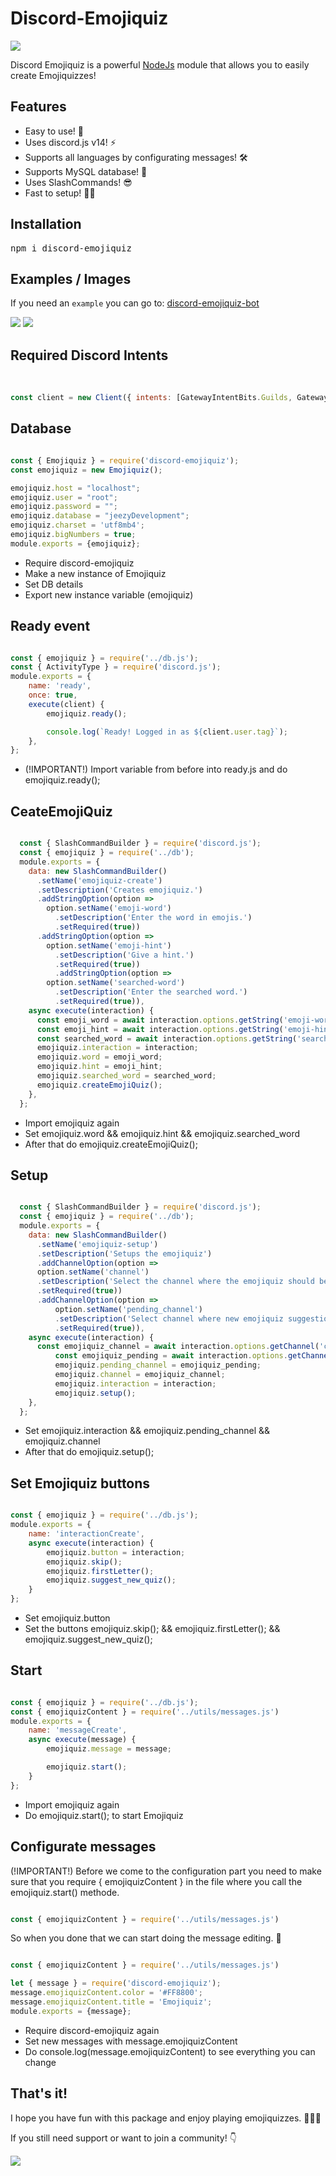 ﻿# Discord-Emojiquiz
<p>
  <a href="https://discord.gg/ybvMTNHcnq">
<img src="https://camo.githubusercontent.com/e59dea1d9d0632f966c15a10dd746907a3ff03d27b0f074b37d450776290f2ac/68747470733a2f2f696d672e736869656c64732e696f2f62616467652f436861742d436c69636b253230686572652d3732383964393f7374796c653d666f722d7468652d6261646765266c6f676f3d646973636f7264">
</img>
</a>
<br>
<p>Discord Emojiquiz is a powerful <a href="https://nodejs.org/en/">NodeJs</a> module that allows you to easily create Emojiquizzes!</p>
<h2>Features</h2>
<ul>
<li>Easy to use! 🥳</li>
<li>Uses discord.js v14! ⚡</li>
<li>Supports all languages by configurating messages! 🛠</li>
<li>Supports MySQL database! 🔐</li>
<li>Uses SlashCommands! 😎</li>
<li>Fast to setup! 👨‍💻</li>
</ul>
<h2>Installation</h2>
<pre>npm i discord-emojiquiz</pre>
<h2>Examples / Images </h2>
<p>If you need an <code>example</code> you can go to: <a href="https://github.com/JeezyDev/discord-emojiquiz-bot">discord-emojiquiz-bot</a></p>
<img src="https://user-images.githubusercontent.com/88632169/182975493-44e56018-e0e5-4031-baf3-bf31689e6db3.png">
<img src="https://user-images.githubusercontent.com/88632169/182975535-2d3dec2e-d621-43d3-93ec-a4662d70e192.png">

<h2>Required Discord Intents</h2>
<br>

```javascript
const client = new Client({ intents: [GatewayIntentBits.Guilds, GatewayIntentBits.MessageContent, GatewayIntentBits.GuildMessages, GatewayIntentBits.GuildMessageReactions] });
```

<h2>Database</h2> 

 ```javascript

const { Emojiquiz } = require('discord-emojiquiz');
const emojiquiz = new Emojiquiz();

emojiquiz.host = "localhost";
emojiquiz.user = "root";
emojiquiz.password = "";
emojiquiz.database = "jeezyDevelopment";
emojiquiz.charset = 'utf8mb4';
emojiquiz.bigNumbers = true;
module.exports = {emojiquiz};

```

<ul>
  <li>Require discord-emojiquiz</li>
  <li>Make a new instance of Emojiquiz</li>
  <li>Set DB details</li>
  <li>Export new instance variable (emojiquiz)</li>
</ul>

<h2>Ready event</h2>

```javascript

const { emojiquiz } = require('../db.js');
const { ActivityType } = require('discord.js');
module.exports = {
	name: 'ready',
	once: true,
	execute(client) {
		emojiquiz.ready();

		console.log(`Ready! Logged in as ${client.user.tag}`);
	},
};

```

<ul>
  <li>(!IMPORTANT!) Import variable from before into ready.js and do emojiquiz.ready();</li>
</ul>

<h2>CeateEmojiQuiz</h2>

```javascript

  const { SlashCommandBuilder } = require('discord.js');
  const { emojiquiz } = require('../db');
  module.exports = {
    data: new SlashCommandBuilder()
      .setName('emojiquiz-create')
      .setDescription('Creates emojiquiz.')
      .addStringOption(option =>
        option.setName('emoji-word')
          .setDescription('Enter the word in emojis.')
          .setRequired(true))
      .addStringOption(option =>
        option.setName('emoji-hint')
          .setDescription('Give a hint.')
          .setRequired(true))
          .addStringOption(option =>
        option.setName('searched-word')
          .setDescription('Enter the searched word.')
          .setRequired(true)),
    async execute(interaction) {
      const emoji_word = await interaction.options.getString('emoji-word');
      const emoji_hint = await interaction.options.getString('emoji-hint');
      const searched_word = await interaction.options.getString('searched-word');
      emojiquiz.interaction = interaction;
      emojiquiz.word = emoji_word;
      emojiquiz.hint = emoji_hint;
      emojiquiz.searched_word = searched_word;
      emojiquiz.createEmojiQuiz();
    },
  };

```

<ul>
  <li>Import emojiquiz again</li>
  <li>Set emojiquiz.word && emojiquiz.hint && emojiquiz.searched_word</li>
  <li>After that do emojiquiz.createEmojiQuiz();
</ul>

<h2>Setup</h2>

```javascript

  const { SlashCommandBuilder } = require('discord.js');
  const { emojiquiz } = require('../db');
  module.exports = {
    data: new SlashCommandBuilder()
      .setName('emojiquiz-setup')
      .setDescription('Setups the emojiquiz')
      .addChannelOption(option =>
      option.setName('channel')
      .setDescription('Select the channel where the emojiquiz should be sent to.')
      .setRequired(true))
      .addChannelOption(option =>
          option.setName('pending_channel')
          .setDescription('Select channel where new emojiquiz suggestion should be sent to.')
          .setRequired(true)),
    async execute(interaction) {
      const emojiquiz_channel = await interaction.options.getChannel('channel');
          const emojiquiz_pending = await interaction.options.getChannel('pending_channel');
          emojiquiz.pending_channel = emojiquiz_pending;
          emojiquiz.channel = emojiquiz_channel;
          emojiquiz.interaction = interaction;
          emojiquiz.setup();
    },
  };

```

<ul>
  <li>Set emojiquiz.interaction && emojiquiz.pending_channel && emojiquiz.channel</li>
  <li>After that do emojiquiz.setup();</li>
</ul>

<h2>Set Emojiquiz buttons</h2>

```javascript

const { emojiquiz } = require('../db.js');
module.exports = {
	name: 'interactionCreate',
	async execute(interaction) { 
        emojiquiz.button = interaction;
        emojiquiz.skip();
        emojiquiz.firstLetter();
        emojiquiz.suggest_new_quiz();
    }
};

```

<ul>
  <li>Set emojiquiz.button</li>
  <li>Set the buttons emojiquiz.skip(); && emojiquiz.firstLetter(); && emojiquiz.suggest_new_quiz();
</ul>

<h2>Start</h2>

```javascript

const { emojiquiz } = require('../db.js');
const { emojiquizContent } = require('../utils/messages.js')
module.exports = {
	name: 'messageCreate',
	async execute(message) { 
        emojiquiz.message = message;

        emojiquiz.start();
    }
};

```

<ul>
  <li>Import emojiquiz again</li>
  <li>Do emojiquiz.start(); to start Emojiquiz</li>
</ul>

<h2>Configurate messages</h2>

<p>(!IMPORTANT!) Before we come to the configuration part you need to make sure that you require { emojiquizContent } in the file where 
you call the emojiquiz.start() methode.
</p>

```javascript

const { emojiquizContent } = require('../utils/messages.js')


```
<p>So when you done that we can start doing the message editing. 🥳</p>

```javascript

const { emojiquizContent } = require('../utils/messages.js')

let { message } = require('discord-emojiquiz');
message.emojiquizContent.color = '#FF8800';
message.emojiquizContent.title = 'Emojiquiz';
module.exports = {message};

```

<ul>
  <li>Require discord-emojiquiz again</li>
  <li>Set new messages with message.emojiquizContent</li>
  <li>Do console.log(message.emojiquizContent) to see everything you can change</li>
</ul>

<h2>That's it!</h2>
<p>I hope you have fun with this package and enjoy playing emojiquizzes. 🤳🥳😎
<p>If you still need support or want to join a community! 👇</p>
  <a href="https://discord.gg/ybvMTNHcnq">
<img src="https://camo.githubusercontent.com/e59dea1d9d0632f966c15a10dd746907a3ff03d27b0f074b37d450776290f2ac/68747470733a2f2f696d672e736869656c64732e696f2f62616467652f436861742d436c69636b253230686572652d3732383964393f7374796c653d666f722d7468652d6261646765266c6f676f3d646973636f7264">
</img>
</a>
